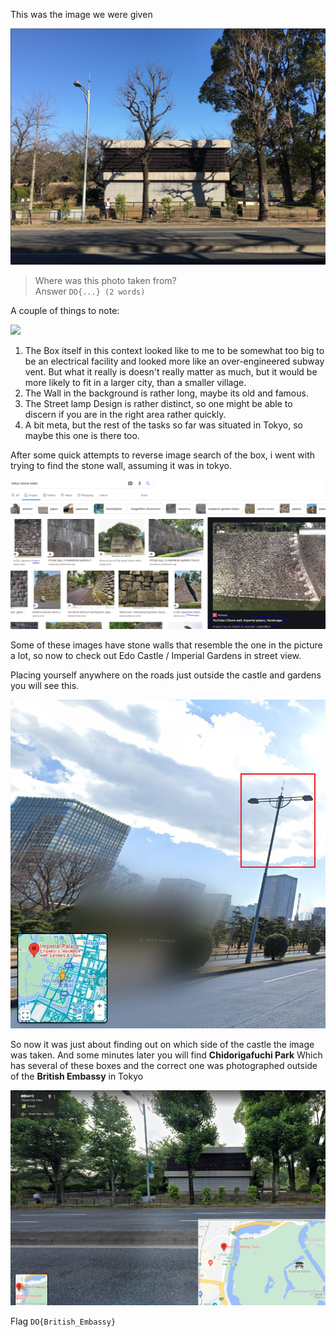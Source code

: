 This was the image we were given 

![a](https://github.com/Bibben/digitaloverdose/blob/2bc85ba3688181a3ebc4ea89a66dac198f70b5f5/OSINT/challenge7.PNG)

> Where was this photo taken from?    
Answer `DO{...} (2 words)`

A couple of things to note:

![](https://github.com/Bibben/digitaloverdose/blob/2bc85ba3688181a3ebc4ea89a66dac198f70b5f5/OSINT/Interestingstuff.jpg)

1. The Box itself in this context looked like to me to be somewhat too big to be an electrical facility and looked more like an over-engineered subway vent. But what it really is doesn't really matter as much, but it would be more likely to fit in a larger city, than a smaller village.
2. The Wall in the background is rather long, maybe its old and famous.
3. The Street lamp Design is rather distinct, so one might be able to discern if you are in the right area rather quickly.
4. A bit meta, but the rest of the tasks so far was situated in Tokyo, so maybe this one is there too.

After some quick attempts to reverse image search of the box, i went with trying to find the stone wall, assuming it was in tokyo.

![](https://github.com/Bibben/digitaloverdose/blob/2bc85ba3688181a3ebc4ea89a66dac198f70b5f5/OSINT/Interestingstuff2.png)

Some of these images have stone walls that resemble the one in the picture a lot, so now to check out Edo Castle / Imperial Gardens in street view.

Placing yourself anywhere on the roads just outside the castle and gardens you will see this.

![](https://github.com/Bibben/digitaloverdose/blob/2bc85ba3688181a3ebc4ea89a66dac198f70b5f5/OSINT/Interestingstuff3.png)

So now it was just about finding out on which side of the castle the image was taken.
And some minutes later you will find **Chidorigafuchi Park** Which has several of these boxes and the correct one was photographed outside of the **British Embassy** in Tokyo

![](https://github.com/Bibben/digitaloverdose/blob/348e414b8579bb57ca4263ae34d2dfe528607055/OSINT/Interestingstuff4.png)

Flag `DO{British_Embassy}`

